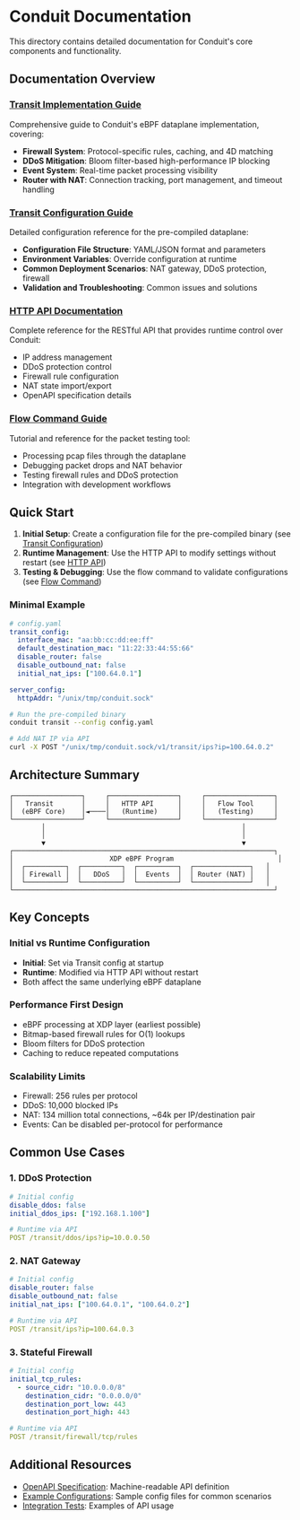 # Conduit Documentation

This directory contains detailed documentation for Conduit's core components and functionality.

## Documentation Overview

### [Transit Implementation Guide](transit-implementation.md)
Comprehensive guide to Conduit's eBPF dataplane implementation, covering:
- **Firewall System**: Protocol-specific rules, caching, and 4D matching
- **DDoS Mitigation**: Bloom filter-based high-performance IP blocking
- **Event System**: Real-time packet processing visibility
- **Router with NAT**: Connection tracking, port management, and timeout handling

### [Transit Configuration Guide](transit-configuration.md)
Detailed configuration reference for the pre-compiled dataplane:
- **Configuration File Structure**: YAML/JSON format and parameters
- **Environment Variables**: Override configuration at runtime
- **Common Deployment Scenarios**: NAT gateway, DDoS protection, firewall
- **Validation and Troubleshooting**: Common issues and solutions

### [HTTP API Documentation](http-api.md)
Complete reference for the RESTful API that provides runtime control over Conduit:
- IP address management
- DDoS protection control
- Firewall rule configuration
- NAT state import/export
- OpenAPI specification details

### [Flow Command Guide](flow-command.md)
Tutorial and reference for the packet testing tool:
- Processing pcap files through the dataplane
- Debugging packet drops and NAT behavior
- Testing firewall rules and DDoS protection
- Integration with development workflows

## Quick Start

1. **Initial Setup**: Create a configuration file for the pre-compiled binary (see [Transit Configuration](transit-configuration.md))
2. **Runtime Management**: Use the HTTP API to modify settings without restart (see [HTTP API](http-api.md))
3. **Testing & Debugging**: Use the flow command to validate configurations (see [Flow Command](flow-command.md))

### Minimal Example

```yaml
# config.yaml
transit_config:
  interface_mac: "aa:bb:cc:dd:ee:ff"
  default_destination_mac: "11:22:33:44:55:66"
  disable_router: false
  disable_outbound_nat: false
  initial_nat_ips: ["100.64.0.1"]

server_config:
  httpAddr: "/unix/tmp/conduit.sock"
```

```bash
# Run the pre-compiled binary
conduit transit --config config.yaml

# Add NAT IP via API
curl -X POST "/unix/tmp/conduit.sock/v1/transit/ips?ip=100.64.0.2"
```

## Architecture Summary

```
┌─────────────────┐     ┌─────────────────┐     ┌─────────────────┐
│   Transit       │     │   HTTP API      │     │   Flow Tool     │
│  (eBPF Core)    │◄────│   (Runtime)     │     │   (Testing)     │
└─────────────────┘     └─────────────────┘     └─────────────────┘
        │                                                 │
        │                                                 │
        ▼                                                 ▼
┌─────────────────────────────────────────────────────────────────┐
│                        XDP eBPF Program                          │
│  ┌──────────┐  ┌──────────┐  ┌──────────┐  ┌──────────────┐   │
│  │ Firewall │  │   DDoS   │  │  Events  │  │ Router (NAT) │   │
│  └──────────┘  └──────────┘  └──────────┘  └──────────────┘   │
└─────────────────────────────────────────────────────────────────┘
```

## Key Concepts

### Initial vs Runtime Configuration
- **Initial**: Set via Transit config at startup
- **Runtime**: Modified via HTTP API without restart
- Both affect the same underlying eBPF dataplane

### Performance First Design
- eBPF processing at XDP layer (earliest possible)
- Bitmap-based firewall rules for O(1) lookups
- Bloom filters for DDoS protection
- Caching to reduce repeated computations

### Scalability Limits
- Firewall: 256 rules per protocol
- DDoS: 10,000 blocked IPs
- NAT: 134 million total connections, ~64k per IP/destination pair
- Events: Can be disabled per-protocol for performance

## Common Use Cases

### 1. DDoS Protection
```yaml
# Initial config
disable_ddos: false
initial_ddos_ips: ["192.168.1.100"]

# Runtime via API
POST /transit/ddos/ips?ip=10.0.0.50
```

### 2. NAT Gateway
```yaml
# Initial config
disable_router: false
disable_outbound_nat: false
initial_nat_ips: ["100.64.0.1", "100.64.0.2"]

# Runtime via API
POST /transit/ips?ip=100.64.0.3
```

### 3. Stateful Firewall
```yaml
# Initial config
initial_tcp_rules:
  - source_cidr: "10.0.0.0/8"
    destination_cidr: "0.0.0.0/0"
    destination_port_low: 443
    destination_port_high: 443

# Runtime via API
POST /transit/firewall/tcp/rules
```

## Additional Resources

- [OpenAPI Specification](../api/rest/v1/openapi.yaml): Machine-readable API definition
- [Example Configurations](../examples/): Sample config files for common scenarios
- [Integration Tests](../pkg/server/http/integration_test/): Examples of API usage
